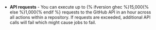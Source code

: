 - **API requests** - You can execute up to {% ifversion ghec %}15,000{% else %}1,000{% endif %} requests to the GitHub API in an hour across all actions within a repository. If requests are exceeded, additional API calls will fail which might cause jobs to fail.
